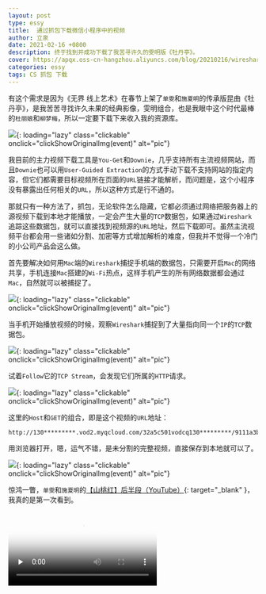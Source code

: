 ```yaml
---
layout: post
type: essy
title:  通过抓包下载微信小程序中的视频
author: 立泉
date: 2021-02-16 +0800
description: 终于找到并成功下载了我苦寻许久的雯明版《牡丹亭》。
cover: https://apqx.oss-cn-hangzhou.aliyuncs.com/blog/20210216/wireshark_kunqv.jpg
categories: essy
tags: CS 抓包 下载
---
```


有这个需求是因为《无界 线上艺术》在春节上架了`单雯`和`施夏明`的传承版昆曲《牡丹亭》，是我苦苦寻找许久未果的经典影像，雯明组合，也是我眼中这个时代最棒的`杜丽娘`和`柳梦梅`，所以一定要下载下来收入我的资源库。

![](https://apqx.oss-cn-hangzhou.aliyuncs.com/blog/20210216/iphone_kunqv_mudanting.webp){: loading="lazy" class="clickable" onclick="clickShowOriginalImg(event)" alt="pic"}

我目前的主力视频下载工具是`You-Get`和`Downie`，几乎支持所有主流视频网站，而且`Downie`也可以用`User-Guided Extraction`的方式手动下载不支持网站的指定内容，但它们都需要目标视频所在页面的`URL`链接才能解析，而问题是，这个小程序没有暴露出任何相关的`URL`，所以这种方式是行不通的。

那就只有一种方法了，抓包，无论软件怎么隐藏，它都必须通过网络把服务器上的源视频下载到本地才能播放，一定会产生大量的`TCP`数据包，如果通过`Wireshark`追踪这些数据包，就可以直接找到视频源的`URL`地址，然后下载即可。虽然主流视频平台都会用一些诸如分割、加密等方式增加解析的难度，但我并不觉得一个冷门的小公司产品会这么做。

首先要解决如何用`Mac`端的`Wireshark`捕捉手机端的数据包，只需要开启`Mac`的网络共享，手机连接`Mac`搭建的`Wi-Fi`热点，这样手机产生的所有网络数据都会通过`Mac`，自然就可以被捕捉了。

![](https://apqx.oss-cn-hangzhou.aliyuncs.com/blog/20210216/mac_wifi_share.webp){: loading="lazy" class="clickable" onclick="clickShowOriginalImg(event)" alt="pic"}

当手机开始播放视频的时候，观察`Wireshark`捕捉到了大量指向同一个`IP`的`TCP`数据包。

![](https://apqx.oss-cn-hangzhou.aliyuncs.com/blog/20210216/wireshark_kunqv.jpg){: loading="lazy" class="clickable" onclick="clickShowOriginalImg(event)" alt="pic"}

试着`Follow`它的`TCP Stream`，会发现它们所属的`HTTP`请求。

![](https://apqx.oss-cn-hangzhou.aliyuncs.com/blog/20210216/wireshark_flow.jpg){: loading="lazy" class="clickable" onclick="clickShowOriginalImg(event)" alt="pic"}

这里的`Host`和`GET`的组合，即是这个视频的`URL`地址：

```http
http://130*********.vod2.myqcloud.com/32a5c501vodcq130*********/9111a3b75285890814193748493/************UA.mp4
```

用浏览器打开，嗯，运气不错，是未分割的完整视频，直接保存到本地就可以了。

![](https://apqx.oss-cn-hangzhou.aliyuncs.com/blog/20210216/safari_kunqv_mudanting.jpg){: loading="lazy" class="clickable" onclick="clickShowOriginalImg(event)" alt="pic"}

惊鸿一瞥，`单雯`和`施夏明`的[【山桃红】后半段（YouTube）](https://www.youtube.com/watch?v=_LngsAMjR0g){: target="_blank" }，我真的是第一次看到。

<video class="responsive-video" playsinline controls preload="none" poster="https://apqx.oss-cn-hangzhou.aliyuncs.com/blog/20210216/kunqv_shantaohong.jpg">
    <source src="https://apqx.oss-cn-hangzhou.aliyuncs.com/blog/20210216/kunqv_shantaohong_h264.mp4" type="video/mp4">
</video>